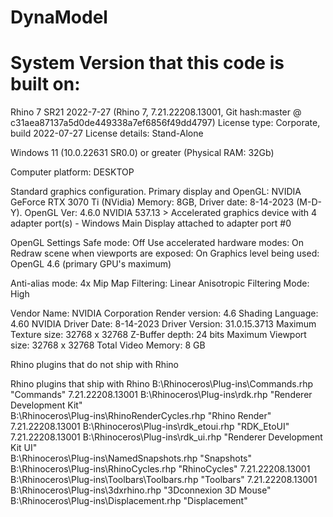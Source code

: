 # DynaModel

# System Version that this code is built on:
Rhino 7 SR21 2022-7-27 (Rhino 7, 7.21.22208.13001, Git hash:master @ c31aea87137a5d0de449338a7ef6856f49dd4797)
License type: Corporate, build 2022-07-27
License details: Stand-Alone

Windows 11 (10.0.22631 SR0.0) or greater (Physical RAM: 32Gb)

Computer platform: DESKTOP 

Standard graphics configuration.
  Primary display and OpenGL: NVIDIA GeForce RTX 3070 Ti (NVidia) Memory: 8GB, Driver date: 8-14-2023 (M-D-Y). OpenGL Ver: 4.6.0 NVIDIA 537.13
    > Accelerated graphics device with 4 adapter port(s)
        - Windows Main Display attached to adapter port #0

OpenGL Settings
  Safe mode: Off
  Use accelerated hardware modes: On
  Redraw scene when viewports are exposed: On
  Graphics level being used: OpenGL 4.6 (primary GPU's maximum)
  
  Anti-alias mode: 4x
  Mip Map Filtering: Linear
  Anisotropic Filtering Mode: High
  
  Vendor Name: NVIDIA Corporation
  Render version: 4.6
  Shading Language: 4.60 NVIDIA
  Driver Date: 8-14-2023
  Driver Version: 31.0.15.3713
  Maximum Texture size: 32768 x 32768
  Z-Buffer depth: 24 bits
  Maximum Viewport size: 32768 x 32768
  Total Video Memory: 8 GB

Rhino plugins that do not ship with Rhino

Rhino plugins that ship with Rhino
  B:\Rhinoceros\Plug-ins\Commands.rhp	"Commands"	7.21.22208.13001
  B:\Rhinoceros\Plug-ins\rdk.rhp	"Renderer Development Kit"	
  B:\Rhinoceros\Plug-ins\RhinoRenderCycles.rhp	"Rhino Render"	7.21.22208.13001
  B:\Rhinoceros\Plug-ins\rdk_etoui.rhp	"RDK_EtoUI"	7.21.22208.13001
  B:\Rhinoceros\Plug-ins\rdk_ui.rhp	"Renderer Development Kit UI"	
  B:\Rhinoceros\Plug-ins\NamedSnapshots.rhp	"Snapshots"	
  B:\Rhinoceros\Plug-ins\RhinoCycles.rhp	"RhinoCycles"	7.21.22208.13001
  B:\Rhinoceros\Plug-ins\Toolbars\Toolbars.rhp	"Toolbars"	7.21.22208.13001
  B:\Rhinoceros\Plug-ins\3dxrhino.rhp	"3Dconnexion 3D Mouse"	
  B:\Rhinoceros\Plug-ins\Displacement.rhp	"Displacement"
